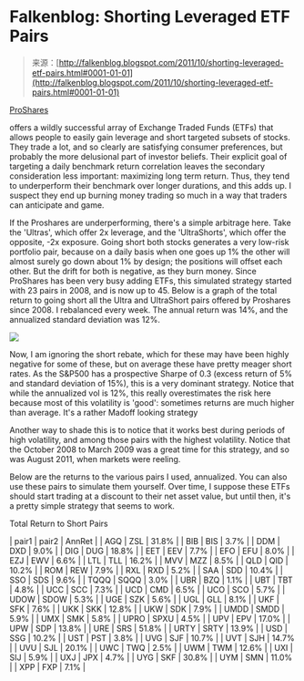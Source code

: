 <!--yml
category: 未分类
date: 2024-05-12 20:41:35
-->

# Falkenblog: Shorting Leveraged ETF Pairs

> 来源：[http://falkenblog.blogspot.com/2011/10/shorting-leveraged-etf-pairs.html#0001-01-01](http://falkenblog.blogspot.com/2011/10/shorting-leveraged-etf-pairs.html#0001-01-01)

[ProShares](http://www.proshares.com/)

offers a wildly successful array of Exchange Traded Funds (ETFs) that allows people to easily gain leverage and short targeted subsets of stocks. They trade a lot, and so clearly are satisfying consumer preferences, but probably the more delusional part of investor beliefs. Their explicit goal of targeting a daily benchmark return correlation leaves the secondary consideration less important: maximizing long term return. Thus, they tend to underperform their benchmark over longer durations, and this adds up. I suspect they end up burning money trading so much in a way that traders can anticipate and game.

If the Proshares are underperforming, there's a simple arbitrage here. Take the 'Ultras', which offer 2x leverage, and the 'UltraShorts', which offer the opposite, -2x exposure. Going short both stocks generates a very low-risk portfolio pair, because on a daily basis when one goes up 1% the other will almost surely go down about 1% by design; the positions will offset each other. But the drift for both is negative, as they burn money. Since ProShares has been very busy adding ETFs, this simulated strategy started with 23 pairs in 2008, and is now up to 45\. Below is a graph of the total return to going short all the Ultra and UltraShort pairs offered by Proshares since 2008\. I rebalanced every week. The annual return was 14%, and the annualized standard deviation was 12%.

[![](img/dca33dbf8d96a15f16886cfa5be8ce52.png)](https://blogger.googleusercontent.com/img/b/R29vZ2xl/AVvXsEg06P-qH9XkLwKFlAIq7lPGENKkZwPuaUFqrgxivkTVhg9xOQUwEcOvmDfn4Dr-dNPm6xYBlcwP6VFEDmQRfvo7dHRXByBA7AQpo9PxvL6NS5GqWgNuui3UuTkjEbQ9mWSB7kGskw/s1600/proshareTR.jpg)

Now, I am ignoring the short rebate, which for these may have been highly negative for some of these, but on average these have pretty meager short rates. As the S&P500 has a prospective Sharpe of 0.3 (excess return of 5% and standard deviation of 15%), this is a very dominant strategy. Notice that while the annualized vol is 12%, this really overestimates the risk here because most of this volatility is 'good': sometimes returns are much higher than average. It's a rather Madoff looking strategy

Another way to shade this is to notice that it works best during periods of high volatility, and among those pairs with the highest volatility. Notice that the October 2008 to March 2009 was a great time for this strategy, and so was August 2011, when markets were reeling.

Below are the returns to the various pairs I used, annualized. You can also use these pairs to simulate them yourself. Over time, I suppose these ETFs should start trading at a discount to their net asset value, but until then, it's a pretty simple strategy that seems to work.

Total Return to Short Pairs

| pair1 | pair2 | AnnRet |
| AGQ | ZSL | 31.8% |
| BIB | BIS | 3.7% |
| DDM | DXD | 9.0% |
| DIG | DUG | 18.8% |
| EET | EEV | 7.7% |
| EFO | EFU | 8.0% |
| EZJ | EWV | 6.6% |
| LTL | TLL | 16.2% |
| MVV | MZZ | 8.5% |
| QLD | QID | 10.2% |
| ROM | REW | 7.9% |
| RXL | RXD | 5.2% |
| SAA | SDD | 10.4% |
| SSO | SDS | 9.6% |
| TQQQ | SQQQ | 3.0% |
| UBR | BZQ | 1.1% |
| UBT | TBT | 4.8% |
| UCC | SCC | 7.3% |
| UCD | CMD | 6.5% |
| UCO | SCO | 5.7% |
| UDOW | SDOW | 5.3% |
| UGE | SZK | 5.6% |
| UGL | GLL | 8.1% |
| UKF | SFK | 7.6% |
| UKK | SKK | 12.8% |
| UKW | SDK | 7.9% |
| UMDD | SMDD | 5.9% |
| UMX | SMK | 5.8% |
| UPRO | SPXU | 4.5% |
| UPV | EPV | 17.0% |
| UPW | SDP | 13.8% |
| URE | SRS | 51.8% |
| URTY | SRTY | 13.9% |
| USD | SSG | 10.2% |
| UST | PST | 3.8% |
| UVG | SJF | 10.7% |
| UVT | SJH | 14.7% |
| UVU | SJL | 20.1% |
| UWC | TWQ | 2.5% |
| UWM | TWM | 12.6% |
| UXI | SIJ | 5.9% |
| UXJ | JPX | 4.7% |
| UYG | SKF | 30.8% |
| UYM | SMN | 11.0% |
| XPP | FXP | 7.1% |